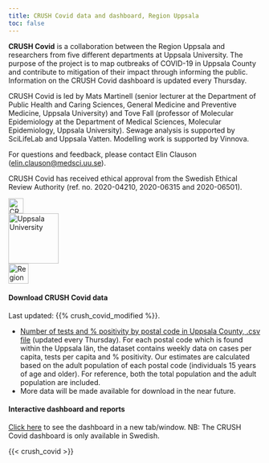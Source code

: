 ```yaml
---
title: CRUSH Covid data and dashboard, Region Uppsala
toc: false
---
```


<div class="containter"><div class="row mr-2 mt-2"><div class="col-lg-9"><p><b>CRUSH Covid</b> is a collaboration between the Region Uppsala and researchers from five different departments at Uppsala University. The purpose of the project is to map outbreaks of COVID-19 in Uppsala County and contribute to mitigation of their impact through informing the public. Information on the CRUSH Covid dashboard is updated every Thursday.</p>
<p>CRUSH Covid is led by Mats Martinell (senior lecturer at the Department of Public Health and Caring Sciences, General Medicine and Preventive Medicine, Uppsala University) and Tove Fall (professor of Molecular Epidemiology at the Department of Medical Sciences, Molecular Epidemiology, Uppsala University). Sewage analysis is supported by SciLifeLab and Uppsala Vatten. Modelling work is supported by Vinnova.</p>
<p>For questions and feedback, please contact Elin Clauson (<a href="mailto:elin.clauson@medsci.uu.se">elin.clauson@medsci.uu.se</a>).</p><p>CRUSH Covid has received ethical approval from the Swedish Ethical Review Authority (ref. no. 2020-04210, 2020-06315 and 2020-06501).</p>
</div><div class="col-lg-3"><div class="row justify-content-center mb-3"><img src="/img/logos/crush_covid_logo.png" alt="CRUSH Covid" height="30"></div><div class="row justify-content-center mb-3"><img src="/img/logos/uu_logo.png" alt="Uppsala University" height="100"></div>
<div class="row justify-content-center mb-3"><img src="/img/logos/regionuppsala_logo.png" alt="Region Uppsala" height="40"></div></div></div></div>

#### Download CRUSH Covid data

<div class="alert alert-info">Last updated: {{% crush_covid_modified %}}.</div>

* [Number of tests and % positivity by postal code in Uppsala County, .csv file](https://blobserver.dckube.scilifelab.se/blob/CRUSH_Covid_data.csv) (updated every Thursday).
    For each postal code which is found within the Uppsala län, the dataset contains weekly data on cases per capita, tests per capita and % positivity. Our estimates are calculated based on the adult population of each postal code (individuals 15 years of age and older). For reference, both the total population and the adult population are included.
* More data will be made available for download in the near future.

#### Interactive dashboard and reports

<a target="_blank" href="https://crush-covid.shinyapps.io/crush_covid/">Click here</a> to see the dashboard in a new tab/window. NB: The CRUSH Covid dashboard is only available in Swedish.

{{< crush_covid >}}
